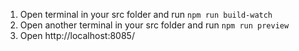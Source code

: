 1. Open terminal in your src folder and run `npm run build-watch`
2. Open another terminal in your src folder and run `npm run preview`
3. Open http://localhost:8085/